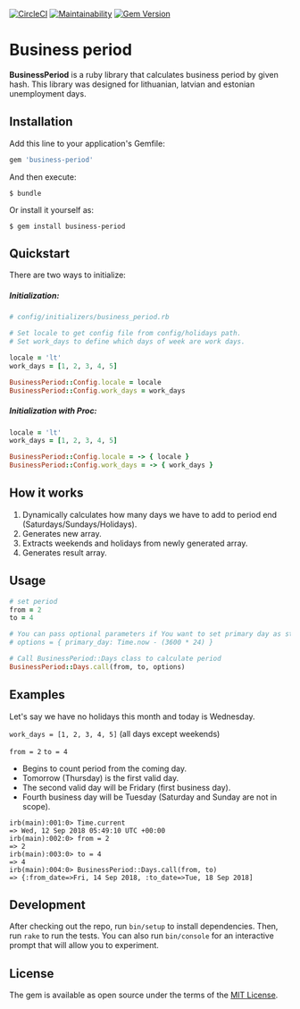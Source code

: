 [![CircleCI](https://circleci.com/gh/matass/business-period.svg?style=svg&circle-token=4f56e9b7fe1047d59c9f74d518b9bf377fa04bf8)](https://github.com/matass/business-period)
[![Maintainability](https://api.codeclimate.com/v1/badges/a98474a4f7a898b1abec/maintainability)](https://codeclimate.com/github/matass/business-period/maintainability)
[![Gem Version](https://badge.fury.io/rb/business-period.svg)](https://badge.fury.io/rb/business-period)
# Business period

**BusinessPeriod** is a ruby library that calculates business period by given hash.
This library was designed for lithuanian, latvian and estonian unemployment days.

## Installation

Add this line to your application's Gemfile:

```ruby
gem 'business-period'
```

And then execute:

    $ bundle

Or install it yourself as:

    $ gem install business-period

## Quickstart

There are two ways to initialize:

##### Initialization:

```ruby
# config/initializers/business_period.rb

# Set locale to get config file from config/holidays path.
# Set work_days to define which days of week are work days.

locale = 'lt'
work_days = [1, 2, 3, 4, 5]

BusinessPeriod::Config.locale = locale
BusinessPeriod::Config.work_days = work_days
```

##### Initialization with Proc:

```ruby
locale = 'lt'
work_days = [1, 2, 3, 4, 5]

BusinessPeriod::Config.locale = -> { locale }
BusinessPeriod::Config.work_days = -> { work_days }
```

## How it works

1. Dynamically calculates how many days we have to add to period end (Saturdays/Sundays/Holidays).
2. Generates new array.
2. Extracts weekends and holidays from newly generated array.
3. Generates result array.

## Usage

```ruby
# set period
from = 2
to = 4

# You can pass optional parameters if You want to set primary day as starting point.
# options = { primary_day: Time.now - (3600 * 24) }

# Call BusinessPeriod::Days class to calculate period 
BusinessPeriod::Days.call(from, to, options)
```

## Examples
Let's say we have no holidays this month and today is Wednesday.

`work_days = [1, 2, 3, 4, 5]` (all days except weekends)

`from = 2`
`to = 4`

* Begins to count period from the coming day.
* Tomorrow (Thursday) is the first valid day.
* The second valid day will be Fridary (first business day).
* Fourth business day will be Tuesday (Saturday and Sunday are not in scope).

```console
irb(main):001:0> Time.current
=> Wed, 12 Sep 2018 05:49:10 UTC +00:00
irb(main):002:0> from = 2
=> 2
irb(main):003:0> to = 4
=> 4
irb(main):004:0> BusinessPeriod::Days.call(from, to)
=> {:from_date=>Fri, 14 Sep 2018, :to_date=>Tue, 18 Sep 2018]
```

## Development

After checking out the repo, run `bin/setup` to install dependencies. Then, run `rake` to run the tests. You can also run `bin/console` for an interactive prompt that will allow you to experiment.

## License

The gem is available as open source under the terms of the [MIT License](https://opensource.org/licenses/MIT).
